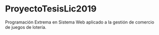 # ProyectoTesisLic2019
Programación Extrema en Sistema Web aplicado a la gestión de comercio de juegos de lotería.
